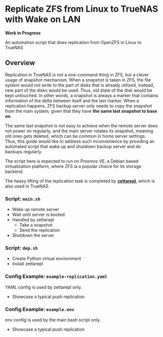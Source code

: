 # Replicate ZFS from Linux to TrueNAS with Wake on LAN

**Work in Progress**

An automation script that does replication from OpenZFS in Linux to TrueNAS

## Overview

Replication in TrueNAS is not a one-command thing in ZFS, but a clever usage of snapshot mechanism. When a snapshot is taken in ZFS, the file system would not write to the part of disks that is already utilized, instead, new part of the disks would be used. Thus, old state of the disk would be kept untouched. In other words, a snapshot is always a marker that contains information of the delta between itself and the last marker. When a replication happens, ZFS backup server only needs to copy the snapshot from the main system, given that they have **the same last snapshot to base on**.

The same last snapshot is not easy to achieve when the remote server does not power on regularly, and the main server rotates its snapshot, meaning old ones gets deleted, which can be common in home server settings. Thus, this guide would like to address such inconvenience by providing an automated script that wake up and shutdown backup server and do backups regularly.

The script here is expected to run on Proxmox VE, a Debian based virtualization platform, where ZFS ia a popular choice for its storage backend.

The heavy lifting of the replication task is completed by [**zettarepl**](https://github.com/truenas/zettarepl/tree/master), which is also used in TrueNAS.

### Script: `main.sh`

- Wake up remote server
- Wait until server is booted
- Handled by zettarepl
    - Take a snapshot
    - Send the replication
- Shutdown the server

### Script: `dep.sh`

- Create Python virtual environment
- Install zettarepl

### Config Example: `example-replication.yaml`

YAML config is used by zettarepl only.

- Showcase a typical push replication

### Config Example: `example.env`

env config is used by the main bash script only.

- Showcase a typical push replication